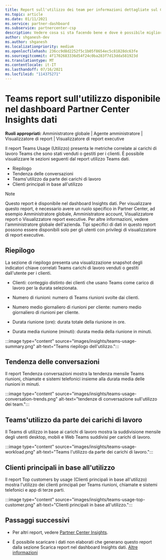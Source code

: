 ```yaml
---
title: Report sull'utilizzo dei team per informazioni dettagliate sul Centro per i partner
ms.topic: article
ms.date: 01/11/2021
ms.service: partner-dashboard
ms.subservice: partnercenter-csp
description: Vedere cosa si sta facendo bene e dove è possibile migliorare l'utilizzo delle sottoscrizioni Teams che si vendono o gestiscono per i clienti.
author: shganesh-dev
ms.author: shganesh
ms.localizationpriority: medium
ms.openlocfilehash: 236cc9d8d2252f5c1b05f8654ec5c81828dc63fe
ms.sourcegitcommit: 4f1702683336d54f24c0ba283f7d13dda581923d
ms.translationtype: MT
ms.contentlocale: it-IT
ms.lasthandoff: 07/16/2021
ms.locfileid: "114375271"
---
```

# <a name="teams-usage-report-available-from-the-partner-center-insights-dashboard"></a>Teams report sull'utilizzo disponibile nel dashboard Partner Center Insights dati

**Ruoli appropriati:** Amministratore globale | Agente amministratore | Visualizzatore di report | Visualizzatore di report executive

Il report Teams Usage (Utilizzo) presenta le metriche correlate ai carichi di lavoro Teams che sono stati venduti o gestiti per i clienti. È possibile visualizzare le sezioni seguenti dal report utilizzo Teams dati.

- Riepilogo
- Tendenza delle conversazioni
- Teams'utilizzo da parte dei carichi di lavoro
- Clienti principali in base all'utilizzo

 > [!NOTE]
 > Questo report è disponibile nel dashboard Insights dati. Per visualizzare questo report, è necessario avere un ruolo specifico in Partner Center, ad esempio Amministratore globale, Amministratore account, Visualizzatore report o Visualizzatore report executive. Per altre informazioni, vedere l'amministratore globale dell'azienda. Tipi specifici di dati in questo report possono essere disponibili solo per gli utenti con privilegi di visualizzatore di report executive.

## <a name="summary"></a>Riepilogo

La sezione di riepilogo presenta una visualizzazione snapshot degli indicatori chiave correlati Teams carichi di lavoro venduti o gestiti dall'utente per i clienti.  

- Clienti: conteggio distinto dei clienti che usano Teams come carico di lavoro per la durata selezionata.

- Numero di riunioni: numero di Teams riunioni svolte dai clienti.

- Numero medio giornaliero di riunioni per cliente: numero medio giornaliero di riunioni per cliente. 

- Durata riunione (ore): durata totale della riunione in ore. 

- Durata media riunione (minuti): durata media della riunione in minuti. 

:::image type="content" source="images/insights/teams-usage-summary.png" alt-text="Teams riepilogo dell'utilizzo.":::

## <a name="conversations-trend"></a>Tendenza delle conversazioni

Il report Tendenza conversazioni mostra la tendenza mensile Teams riunioni, chiamate e sistemi telefonici insieme alla durata media delle riunioni in minuti.

:::image type="content" source="images/insights/teams-usage-conversation-trends.png" alt-text="tendenze di conversazione sull'utilizzo dei team.":::

## <a name="teams-usage-by-workloads"></a>Teams'utilizzo da parte dei carichi di lavoro

Il Teams di utilizzo in base ai carichi di lavoro mostra la suddivisione mensile degli utenti desktop, mobili e Web Teams suddivisi per carichi di lavoro.

:::image type="content" source="images/insights/teams-usage-workload.png" alt-text="Teams l'utilizzo da parte dei carichi di lavoro.":::

## <a name="top-customers-by-usage"></a>Clienti principali in base all'utilizzo

Il report Top customers by usage (Clienti principali in base all'utilizzo) mostra l'utilizzo dei clienti principali per Teams riunioni, chiamate e sistemi telefonici e app di terze parti.

:::image type="content" source="images/insights/teams-usage-top-customer.png" alt-text="Clienti principali in base all'utilizzo.":::

## <a name="next-steps"></a>Passaggi successivi

- Per altri report, vedere [Partner Center Insights](partner-center-insights.md).

- È possibile scaricare i dati non elaborati che generano questo report dalla sezione Scarica report nel dashboard Insights dati. [Altre informazioni](insights-download-reports.md) 
